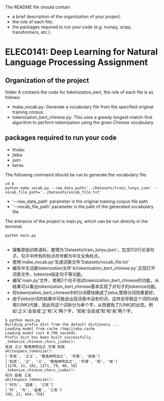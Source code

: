 ﻿The README file should contain 
- a brief description of the organization of your project; 
- the role of each file; 
- the packages required to run your code (e.g. numpy, scipy, transformers, etc.).

# ELEC0141: Deep Learning for Natural Language Processing Assignment 
## Organization of the project
folder A contains the code for tokenization_bert, the role of each file is as follows:
- make_vocab.py: Generate a vocabulary file from the specified original training corpus.
- tokenization_bert_chinese.py: This uses a greedy longest-match-first algorithm to perform tokenization using the given Chinese vocabulary.


## packages required to run your code
- thulac
- jieba
- json
- keras

The following command should be run to generate the vocabulary file:
```
cd A
python make_vocab.py --raw_data_path='../Datasets/train_lunyu.json' --vocab_file_path='../Datasets/vocab_file.txt'

```
- '--raw_data_path' parameter is the original training corpus file path
- '--vocab_file_path' parameter is the path of the generated vocabulary file

The entrance of the project is main.py, which can be run directly in the terminal.
```
python main.py
```

## 
- 搜集原始训练语料，整理为'Datasets/train_lunyu.json'，包含512行论语句子。句子中所有的标点符号都为中文全角标点。
- 使用'make_vocab.py'生成词表文件'Datasets/vocab_file.txt'
- 编写中文词表tokenization文件'A/tokenization_bert_chinese.py',实现打开词表文件，tokenize指定句子等功能。
- 编写'main.py'文件，使用2个句子测试tokenization_bert_chinese的功能，从结果可以看出tokenization_bert_chinese基本实现了对句子的tokenize功能。
- 将tokenization_bert_chinese中的分词模块换成了jieba,使得分词效果更好。
- 由于jieba分词的结果中可能会出现词表中没有的词，这样会导致这个词的id会用[UNK]代替，因此将这个词拆分为单个字，从而避免了[UNK]的出现。例如'之义'会变成'之'和'义'两个字，'知矣'会变成'知'和'矣'两个字。
```
$ python main.py
Building prefix dict from the default dictionary ...
Loading model from cache /tmp/jieba.cache
Loading model cost 0.796 seconds.
Prefix dict has been built successfully.
_tokenize_chinese_chars_jieba():
务民 之义 敬鬼神而远之 可谓 知矣
whitespace_tokenize():
['务民', '之义', '敬鬼神而远之', '可谓', '知矣']
['务民', '之', '义', '敬鬼神而远之', '可谓', '知', '矣']
[1270, 13, 161, 1271, 79, 40, 18]
_tokenize_chinese_chars_jieba():
何为 益者 三友
whitespace_tokenize():
['何为', '益者', '三友']
['何', '为', '益者', '三友']
[69, 22, 454, 758]
```